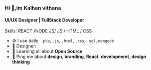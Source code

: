 ### Hi 👋,Im Kalhan vithana
#### UI/UX Designer | FullStack  Developer

Skills:  REACT /NODE JS/ JS / HTML / CSS


- ⚙️ I use daily: `.php`, `.js`, `.html`, `.css`, `.sql`,.`mongodb`
- 💅 Designer:
- 🌱 Learning all about **Open Source**
- 💬 Ping me about **design**, **branding**, **React**, **development**, **design thinking**

